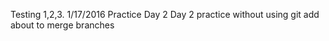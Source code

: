 Testing 1,2,3. 1/17/2016
Practice Day 2
Day 2 practice without using git add
about to merge branches
